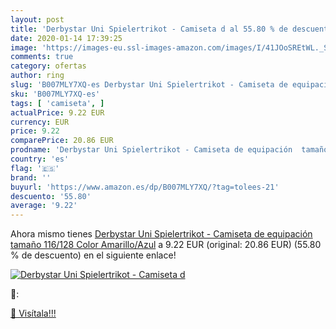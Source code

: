 ```yaml
---
layout: post
title: 'Derbystar Uni Spielertrikot - Camiseta d al 55.80 % de descuento'
date: 2020-01-14 17:39:25
image: 'https://images-eu.ssl-images-amazon.com/images/I/41JOoSREtWL._SL200_.jpg'
comments: true
category: ofertas
author: ring
slug: 'B007MLY7XQ-es Derbystar Uni Spielertrikot - Camiseta de equipación...'
sku: 'B007MLY7XQ-es'
tags: [ 'camiseta', ]
actualPrice: 9.22 EUR
currency: EUR
price: 9.22
comparePrice: 20.86 EUR
prodname: 'Derbystar Uni Spielertrikot - Camiseta de equipación  tamaño 116/128  Color Amarillo/Azul'
country: 'es'
flag: '🇪🇸'
brand: ''
buyurl: 'https://www.amazon.es/dp/B007MLY7XQ/?tag=tolees-21'
descuento: '55.80'
average: '9.22'
---
```


Ahora mismo tienes [Derbystar Uni Spielertrikot - Camiseta de equipación  tamaño 116/128  Color Amarillo/Azul](https://www.amazon.es/dp/B007MLY7XQ/?tag=tolees-21) a 9.22 EUR (original: 20.86 EUR) (55.80 %  de descuento) en el siguiente enlace!

[![Derbystar Uni Spielertrikot - Camiseta d](https://images-eu.ssl-images-amazon.com/images/I/41JOoSREtWL._SL200_.jpg)](https://www.amazon.es/dp/B007MLY7XQ/?tag=tolees-21)

🔎:


[🛒 Visítala!!!](https://www.amazon.es/dp/B007MLY7XQ/?tag=tolees-21)
